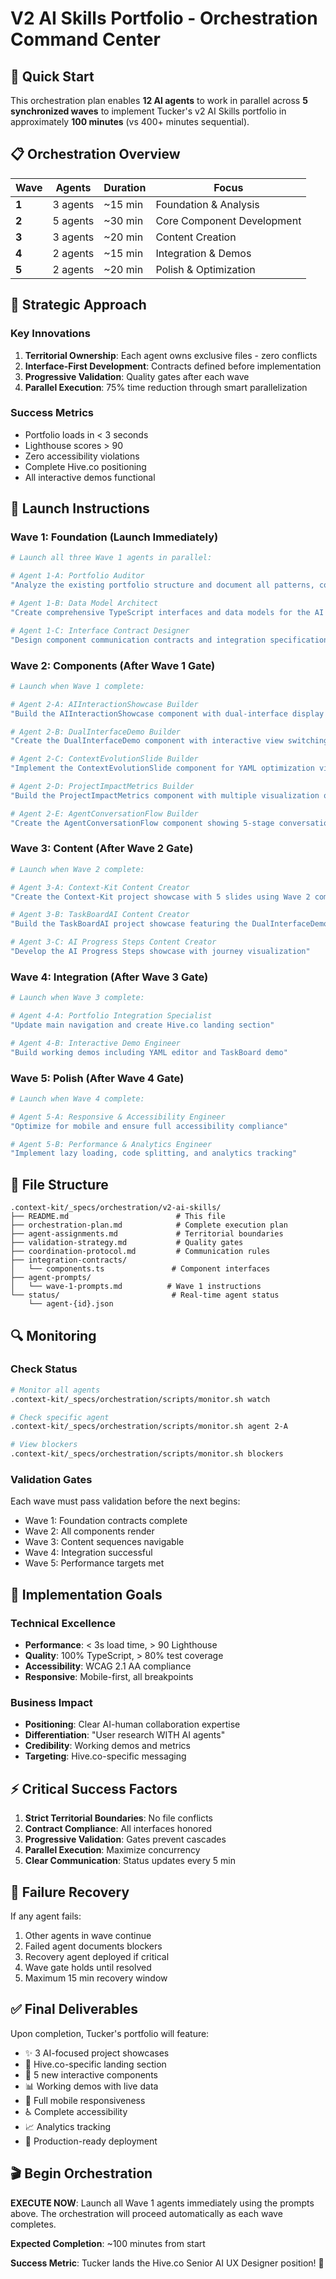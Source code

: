 # V2 AI Skills Portfolio - Orchestration Command Center

## 🚀 Quick Start

This orchestration plan enables **12 AI agents** to work in parallel across **5 synchronized waves** to implement Tucker's v2 AI Skills portfolio in approximately **100 minutes** (vs 400+ minutes sequential).

## 📋 Orchestration Overview

| Wave | Agents | Duration | Focus |
|------|--------|----------|-------|
| **1** | 3 agents | ~15 min | Foundation & Analysis |
| **2** | 5 agents | ~30 min | Core Component Development |
| **3** | 3 agents | ~20 min | Content Creation |
| **4** | 2 agents | ~15 min | Integration & Demos |
| **5** | 2 agents | ~20 min | Polish & Optimization |

## 🎯 Strategic Approach

### Key Innovations
1. **Territorial Ownership**: Each agent owns exclusive files - zero conflicts
2. **Interface-First Development**: Contracts defined before implementation
3. **Progressive Validation**: Quality gates after each wave
4. **Parallel Execution**: 75% time reduction through smart parallelization

### Success Metrics
- Portfolio loads in < 3 seconds
- Lighthouse scores > 90
- Zero accessibility violations
- Complete Hive.co positioning
- All interactive demos functional

## 🚦 Launch Instructions

### Wave 1: Foundation (Launch Immediately)
```bash
# Launch all three Wave 1 agents in parallel:

# Agent 1-A: Portfolio Auditor
"Analyze the existing portfolio structure and document all patterns, components, and integration points following the prompts in agent-prompts/wave-1-prompts.md"

# Agent 1-B: Data Model Architect
"Create comprehensive TypeScript interfaces and data models for the AI Skills components following the specifications in agent-prompts/wave-1-prompts.md"

# Agent 1-C: Interface Contract Designer
"Design component communication contracts and integration specifications as detailed in agent-prompts/wave-1-prompts.md"
```

### Wave 2: Components (After Wave 1 Gate)
```bash
# Launch when Wave 1 complete:

# Agent 2-A: AIInteractionShowcase Builder
"Build the AIInteractionShowcase component with dual-interface display and sync indicators using the contracts from Wave 1"

# Agent 2-B: DualInterfaceDemo Builder
"Create the DualInterfaceDemo component with interactive view switching and guided scenarios"

# Agent 2-C: ContextEvolutionSlide Builder
"Implement the ContextEvolutionSlide component for YAML optimization visualization"

# Agent 2-D: ProjectImpactMetrics Builder
"Build the ProjectImpactMetrics component with multiple visualization options"

# Agent 2-E: AgentConversationFlow Builder
"Create the AgentConversationFlow component showing 5-stage conversation evolution"
```

### Wave 3: Content (After Wave 2 Gate)
```bash
# Launch when Wave 2 complete:

# Agent 3-A: Context-Kit Content Creator
"Create the Context-Kit project showcase with 5 slides using Wave 2 components"

# Agent 3-B: TaskBoardAI Content Creator
"Build the TaskBoardAI project showcase featuring the DualInterfaceDemo"

# Agent 3-C: AI Progress Steps Content Creator
"Develop the AI Progress Steps showcase with journey visualization"
```

### Wave 4: Integration (After Wave 3 Gate)
```bash
# Launch when Wave 3 complete:

# Agent 4-A: Portfolio Integration Specialist
"Update main navigation and create Hive.co landing section"

# Agent 4-B: Interactive Demo Engineer
"Build working demos including YAML editor and TaskBoard demo"
```

### Wave 5: Polish (After Wave 4 Gate)
```bash
# Launch when Wave 4 complete:

# Agent 5-A: Responsive & Accessibility Engineer
"Optimize for mobile and ensure full accessibility compliance"

# Agent 5-B: Performance & Analytics Engineer
"Implement lazy loading, code splitting, and analytics tracking"
```

## 📁 File Structure

```
.context-kit/_specs/orchestration/v2-ai-skills/
├── README.md                        # This file
├── orchestration-plan.md            # Complete execution plan
├── agent-assignments.md             # Territorial boundaries
├── validation-strategy.md           # Quality gates
├── coordination-protocol.md         # Communication rules
├── integration-contracts/
│   └── components.ts               # Component interfaces
├── agent-prompts/
│   └── wave-1-prompts.md          # Wave 1 instructions
└── status/                         # Real-time agent status
    └── agent-{id}.json
```

## 🔍 Monitoring

### Check Status
```bash
# Monitor all agents
.context-kit/_specs/orchestration/scripts/monitor.sh watch

# Check specific agent
.context-kit/_specs/orchestration/scripts/monitor.sh agent 2-A

# View blockers
.context-kit/_specs/orchestration/scripts/monitor.sh blockers
```

### Validation Gates
Each wave must pass validation before the next begins:
- Wave 1: Foundation contracts complete
- Wave 2: All components render
- Wave 3: Content sequences navigable
- Wave 4: Integration successful
- Wave 5: Performance targets met

## 🎯 Implementation Goals

### Technical Excellence
- **Performance**: < 3s load time, > 90 Lighthouse
- **Quality**: 100% TypeScript, > 80% test coverage
- **Accessibility**: WCAG 2.1 AA compliance
- **Responsive**: Mobile-first, all breakpoints

### Business Impact
- **Positioning**: Clear AI-human collaboration expertise
- **Differentiation**: "User research WITH AI agents"
- **Credibility**: Working demos and metrics
- **Targeting**: Hive.co-specific messaging

## ⚡ Critical Success Factors

1. **Strict Territorial Boundaries**: No file conflicts
2. **Contract Compliance**: All interfaces honored
3. **Progressive Validation**: Gates prevent cascades
4. **Parallel Execution**: Maximize concurrency
5. **Clear Communication**: Status updates every 5 min

## 🚨 Failure Recovery

If any agent fails:
1. Other agents in wave continue
2. Failed agent documents blockers
3. Recovery agent deployed if critical
4. Wave gate holds until resolved
5. Maximum 15 min recovery window

## ✅ Final Deliverables

Upon completion, Tucker's portfolio will feature:
- ✨ 3 AI-focused project showcases
- 🎯 Hive.co-specific landing section
- 🔧 5 new interactive components
- 📊 Working demos with live data
- 📱 Full mobile responsiveness
- ♿ Complete accessibility
- 📈 Analytics tracking
- 🚀 Production-ready deployment

## 🎬 Begin Orchestration

**EXECUTE NOW**: Launch all Wave 1 agents immediately using the prompts above. The orchestration will proceed automatically as each wave completes.

**Expected Completion**: ~100 minutes from start

**Success Metric**: Tucker lands the Hive.co Senior AI UX Designer position! 🎯
